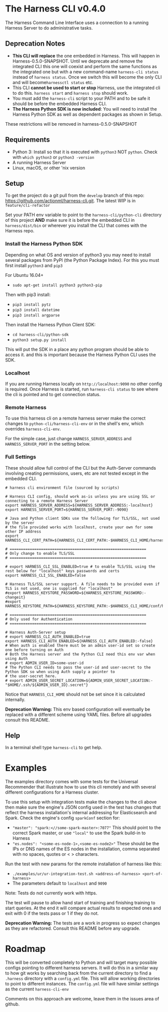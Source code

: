 # The Harness CLI v0.4.0

The Harness Command Line Interface uses a connection to a running Harness Server to do administrative tasks.

## Deprecation Notes 

 - **This CLI will replace** the one embedded in Harness. This will happen in Harness-0.5.0-SNAPSHOT. Until we deprecate and remove the integrated CLI this one will coexist and perform the same functions as the integrated one but with a new command-name `harness-cli status` instead of `harness status`. Once we switch this will become the only CLI and will become`harnessctl status` etc.
 - This CLI **cannot be used to start or stop** Harness, use the integrated cli to do this. `harness start` and `harness stop` should work.
 - You must add the `harness-cli` script to your PATH and to be safe it should be before the embedded Harness CLI. 
 - **The Harness Python SDK is now included**: You will need to install the Harness Python SDK as well as dependent packages as shown in Setup.

These restrictions will be removed in harness-0.5.0-SNAPSHOT

## Requirements

 - Python 3: Install so that it is executed with `python3` NOT `python`. Check with `which python3` or `python3 -version`
 - A running Harness Server
 - Linux, macOS, or other 'nix version

## Setup

To get the project do a git pull from the `develop` branch of this repo: https://github.com/actionml/harness-cli.git. The latest WIP is in `feature/cli-refactor`

Set your PATH env variable to point to the `harness-cli/python-cli` directory of this project **AND** make sure it is before the embedded CLI in `harness/dist/bin` or wherever you install the CLI that comes with the Harness repo.

### Install the Harness Python SDK

Depending on what OS and version of python3 you may need to install several packages from PyPI (the Python Package Index). For this you must first install `python3` and `pip3`

For Ubuntu 16.04+

 - `sudo apt-get install python3 python3-pip`

Then with pip3 install:

 - `pip3 install pytz`
 - `pip3 install datetime`
 - `pip3 install argparse`

Then install the Harness Python Client SDK:

 - `cd harness-cli/python-sdk`
 - `python3 setup.py install`

This will put the SDK in a place any python program should be able to access it. and this is important because the Harness Python CLI uses the SDK.

### Localhost

If you are running Harness locally on `http://localhost:9090` no other config is required. Once Harness is started, run `harness-cli status` to see where the cli is pointed and to get connection status.

### Remote Harness

To use this harness cli on a remote harness server make the correct changes to `python-cli/harness-cli-env` or in the shell's env, which overrides `harness-cli-env`.

For the simple case, just change `HARNESS_SERVER_ADDRESS` and `HARNESS_SERVER_PORT` in the setting below.

### Full Settings

These should allow full control of the CLI but the Auth-Server commands involving creating permissions, users, etc are not tested except in the embedded CLI.

```
# harness cli environment file (sourced by scripts)

# Harness CLI config, should work as-is unless you are using SSL or connecting to a remote Harness Server
export HARNESS_SERVER_ADDRESS=${HARNESS_SERVER_ADDRESS:-localhost}
export HARNESS_SERVER_PORT=${HARNESS_SERVER_PORT:-9090}

# Java and Python client SDKs use the following for TLS/SSL, not used by the server
# the file provided works with localhost, create your own for some other IP address
export HARNESS_CLI_CERT_PATH=${HARNESS_CLI_CERT_PATH:-$HARNESS_CLI_HOME/harness.pem}

# =============================================================
# Only change to enable TLS/SSL
# =============================================================

# export HARNESS_CLI_SSL_ENABLED=true # to enable TLS/SSL using the rest below for "localhost" keys passwords and certs
export HARNESS_CLI_SSL_ENABLED=false

# Harness TLS/SSL server support. A file needs to be provided even if TLS is not used, one is supplied for "localhost"
#export HARNESS_KEYSTORE_PASSWORD=${HARNESS_KEYSTORE_PASSWORD:-changeit}
#export HARNESS_KEYSTORE_PATH=${HARNESS_KEYSTORE_PATH:-$HARNESS_CLI_HOME/conf/harness.jks}

# =============================================================
# Only used for Authentication
# =============================================================

# Harness Auth-Server setup
# export HARNESS_CLI_AUTH_ENABLED=true
export HARNESS_CLI_AUTH_ENABLED=${HARNESS_CLI_AUTH_ENABLED:-false}
# When auth is enabled there must be an admin user-id set so create one before turning on Auth
# Both the Harness server and the Python CLI need this env var when using Auth
# export ADMIN_USER_ID=some-user-id
# The Python CLI needs to pass the user-id and user-secret to the Python SDK so when using Auth supply a pointer to
# the user-secret here.
# export ADMIN_USER_SECRET_LOCATION=${ADMIN_USER_SECRET_LOCATION:-"$HOME/.ssh/${ADMIN_USER_ID}.secret"}

```

Notice that `HARNESS_CLI_HOME` should not be set since it is calculated internally.

**Deprecation Warning:** This env based configuration will eventually be replaced with a different scheme using YAML files. Before all upgrades consult this README.

## Help

In a terminal shell type `harness-cli` to get help.

# Examples

The examples directory comes with some tests for the Universal Recommender that illustrate how to use this cli remotely and with several different configurations for a Harness cluster.

To use this setup with integration tests make the changes to the cli above then make sure the engine's JSON config used in the test has changes that reflect the harness installation's internal addressing for Elasticsearch and Spark. Check the engine's config `sparkConf` section for:

 -  `"master": "spark:<//some-spark-master>:7077"` This should point to the correct Spark master, or use `"local"` to use the Spark build-in to Harness
 -  `"es.nodes": "<some-es-node-1>,<some-es-node2>"` These should be the IPs or DNS names of the ES nodes in the installation, comma separated with no spaces, quotes or < > characters.

Run the test with new params for the remote installation of harness like this:

 - `./examples/ur/ur-integration-test.sh <address-of-harness> <port-of-harness>`
 - The parameters default to `localhost` and `9090`

Note: Tests do not currently work with https.
 
The test will pause to allow hand start of training and finishing training to start queries. At the end it will compare actual results to expected ones and exit with 0 if the tests pass or 1 if they do not.

**Deprecation Warning:** The tests are a work in progress so expect changes as they are refactored. Consult this README before any upgrade.

# Roadmap

This will be converted completely to Python and will target many possible configs pointing to different harness servers. It will do this in a similar way to how git works by searching back from the current directory to find a `.harness` directory with a `config.yml` file. This will allow working directories to point to different instances. The `config.yml` file will have similar settings as the current `harness-cli-env`

Comments on this approach are welcome, leave them in the issues area of github.


